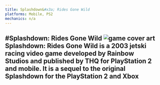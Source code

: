 ```yaml
---
title: Splashdown&#x3a; Rides Gone Wild
platforms: Mobile, PS2
mechanics: n/a
---
```

#Splashdown: Rides Gone Wild
![game cover art](//images.igdb.com/igdb/image/upload/t_thumb/dqqo9hvgrecxengfiiop.jpg "Logo Title Text 1")
Splashdown: Rides Gone Wild is a 2003 jetski racing video game developed by Rainbow Studios and published by THQ for PlayStation 2 and mobile. It is a sequel to the original Splashdown for the PlayStation 2 and Xbox
-
